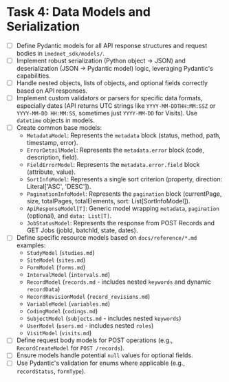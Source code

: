 # Task 4: Data Models and Serialization

- [ ] Define Pydantic models for all API response structures and request bodies in `imednet_sdk/models/`.
- [ ] Implement robust serialization (Python object -> JSON) and deserialization (JSON -> Pydantic model) logic, leveraging Pydantic's capabilities.
- [ ] Handle nested objects, lists of objects, and optional fields correctly based on API responses.
- [ ] Implement custom validators or parsers for specific data formats, especially dates (API returns UTC strings like `YYYY-MM-DDTHH:MM:SSZ` or `YYYY-MM-DD HH:MM:SS`, sometimes just `YYYY-MM-DD` for Visits). Use `datetime` objects in models.
- [ ] Create common base models:
  - `MetadataModel`: Represents the `metadata` block (status, method, path, timestamp, error).
  - `ErrorDetailModel`: Represents the `metadata.error` block (code, description, field).
  - `FieldErrorModel`: Represents the `metadata.error.field` block (attribute, value).
  - `SortInfoModel`: Represents a single sort criterion (property, direction: Literal['ASC', 'DESC']).
  - `PaginationInfoModel`: Represents the `pagination` block (currentPage, size, totalPages, totalElements, sort: List[SortInfoModel]).
  - `ApiResponseModel[T]`: Generic model wrapping `metadata`, `pagination` (optional), and `data: List[T]`.
  - `JobStatusModel`: Represents the response from POST Records and GET Jobs (jobId, batchId, state, dates).
- [ ] Define specific resource models based on `docs/reference/*.md` examples:
  - `StudyModel` (`studies.md`)
  - `SiteModel` (`sites.md`)
  - `FormModel` (`forms.md`)
  - `IntervalModel` (`intervals.md`)
  - `RecordModel` (`records.md` - includes nested `keywords` and dynamic `recordData`)
  - `RecordRevisionModel` (`record_revisions.md`)
  - `VariableModel` (`variables.md`)
  - `CodingModel` (`codings.md`)
  - `SubjectModel` (`subjects.md` - includes nested `keywords`)
  - `UserModel` (`users.md` - includes nested `roles`)
  - `VisitModel` (`visits.md`)
- [ ] Define request body models for POST operations (e.g., `RecordCreateModel` for `POST /records`).
- [ ] Ensure models handle potential `null` values for optional fields.
- [ ] Use Pydantic's validation for enums where applicable (e.g., `recordStatus`, `formType`).
